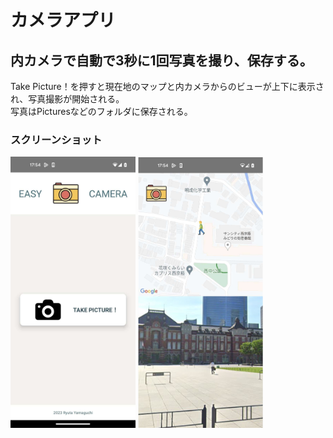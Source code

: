 # カメラアプリ

## 内カメラで自動で3秒に1回写真を撮り、保存する。
Take Picture！を押すと現在地のマップと内カメラからのビューが上下に表示され、写真撮影が開始される。  
写真はPicturesなどのフォルダに保存される。

### スクリーンショット
<img src="_assets/home.JPEG" alt="トップページ" width="200"/> <img src="_assets/camera.jpg" alt="写真撮影ページ" width="200"/>
